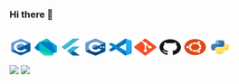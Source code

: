 ### Hi there 👋


<div style="display: inline_block"><br>
  <img align="center" alt="c" height="30" width="40" src="https://raw.githubusercontent.com/devicons/devicon/9f4f5cdb393299a81125eb5127929ea7bfe42889/icons/c/c-original.svg" title="C">
  <img align="center" alt="dart" height="30" width="40" src="https://github.com/devicons/devicon/blob/master/icons/dart/dart-original.svg" title="Dart">
  <img align="center" alt="flutter" height="30" width="40" src="https://github.com/devicons/devicon/blob/master/icons/flutter/flutter-original.svg" title="Flutter">
  <img align="center" alt="cplusplus" height="30" width="40" src="https://github.com/devicons/devicon/blob/master/icons/cplusplus/cplusplus-original.svg" title="C++">
  <img align="center" alt="vscode" height="30" width="40" src="https://github.com/devicons/devicon/blob/master/icons/vscode/vscode-original.svg" title="vscode">
  <img align="center" alt="git" height="30" width="40" src="https://github.com/devicons/devicon/blob/master/icons/git/git-original.svg" title="Git">
  <img align="center" alt="github" height="30" width="40" src="https://github.com/devicons/devicon/blob/master/icons/github/github-original.svg" title="GitHub">
  <img align="center" alt="ubuntu" height="30" width="40" src="https://github.com/devicons/devicon/blob/master/icons/ubuntu/ubuntu-plain.svg" title="Ubuntu">
  <img align="center" alt="python" height="30" width="40" src="https://github.com/devicons/devicon/blob/master/icons/python/python-original.svg" title="Python">
</div>
  <br>
<div> 
  <a href = "mailto:joao.breno.ro17@gmail.com"><img src="https://img.shields.io/badge/-Gmail-%23333?style=for-the-badge&logo=gmail&logoColor=white" target="_blank"></a>
  <a href="https://www.linkedin.com/in/jo%C3%A3o-breno-33b983168/" target="_blank"><img src="https://img.shields.io/badge/-LinkedIn-%230077B5?style=for-the-badge&logo=linkedin&logoColor=white" target="_blank"></a> 
 </div>

<!--
<div style="display: inline_block"><br>
  <a href="https://github.com/jbrenorv/faculdade">
  <img src="https://github-readme-stats.vercel.app/api/pin/?username=jbrenorv&repo=faculdade&theme=dark" title="Repo faculdade"/></a>
  <a href="https://github.com/jbrenorv/nlw-payflow">
  <img src="https://github-readme-stats.vercel.app/api/pin/?username=jbrenorv&repo=nlw-payflow&theme=dark" title="Repo PayFlow"/></a>
  <a href="https://github.com/jbrenorv/freckt">
  <img src="https://github-readme-stats.vercel.app/api/pin/?username=jbrenorv&repo=freckt&theme=dark" title="Repo freckt"/></a>
  <a href="https://github.com/jbrenorv/maratona_SBC">
  <img src="https://github-readme-stats.vercel.app/api/pin/?username=jbrenorv&repo=maratona_SBC&theme=dark" title="Repo maratona"/></a>
</div>

**jbrenorv/jbrenorv** is a ✨ _special_ ✨ repository because its `README.md` (this file) appears on your GitHub profile.

Here are some ideas to get you started:

- 🔭 I’m currently working on ...
- 🌱 I’m currently learning ...
- 👯 I’m looking to collaborate on ...
- 🤔 I’m looking for help with ...
- 💬 Ask me about ...
- 📫 How to reach me: ...
- 😄 Pronouns: ...
- ⚡ Fun fact: ...
-->
